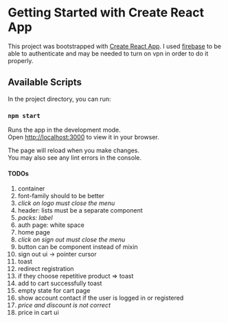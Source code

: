 # Getting Started with Create React App

This project was bootstrapped with [Create React App](https://github.com/facebook/create-react-app). I used [firebase](https://firebase.google.com) to be able to authenticate and may be needed to turn on vpn in order to do it properly.

## Available Scripts

In the project directory, you can run:

### `npm start`

Runs the app in the development mode.\
Open [http://localhost:3000](http://localhost:3000) to view it in your browser.

The page will reload when you make changes.\
You may also see any lint errors in the console.

#### TODOs

1. container
2. font-family should to be better
3. _click on logo must close the menu_
4. header: lists must be a separate component
5. _packs: label_
6. auth page: white space
7. home page
8. _click on sign out must close the menu_
9. button can be component instead of mixin
10. sign out ui -> pointer cursor
11. toast
12. redirect registration
13. if they choose repetitive product => toast
14. add to cart successfully toast
15. empty state for cart page
16. show account contact if the user is logged in or registered
17. _price and discount is not correct_
18. price in cart ui
